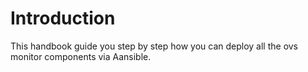 # Introduction

This handbook guide you step by step how you can deploy all the ovs monitor components via Aansible.